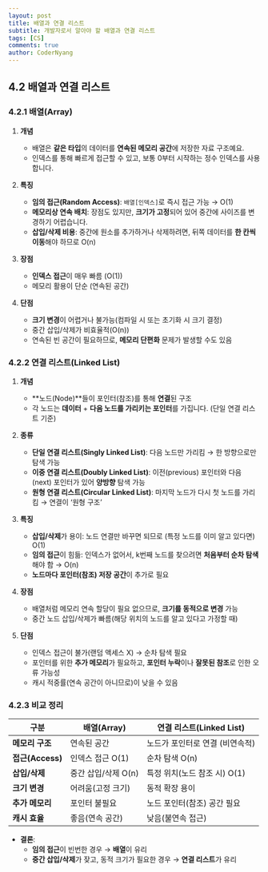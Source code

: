 ```yaml
---
layout: post
title: 배열과 연결 리스트
subtitle: 개발자로서 알아야 할 배열과 연결 리스트
tags: [CS]
comments: true
author: CoderNyang
---
```



## **4.2 배열과 연결 리스트**

### 4.2.1 배열(Array)

1) **개념**  
   - 배열은 **같은 타입**의 데이터를 **연속된 메모리 공간**에 저장한 자료 구조예요.  
   - 인덱스를 통해 빠르게 접근할 수 있고, 보통 0부터 시작하는 정수 인덱스를 사용합니다.

2) **특징**  
   - **임의 접근(Random Access)**: `배열[인덱스]`로 즉시 접근 가능 → O(1)  
   - **메모리상 연속 배치**: 장점도 있지만, **크기가 고정**되어 있어 중간에 사이즈를 변경하기 어렵습니다.  
   - **삽입/삭제 비용**: 중간에 원소를 추가하거나 삭제하려면, 뒤쪽 데이터를 **한 칸씩 이동**해야 하므로 O(n)

3) **장점**  
   - **인덱스 접근**이 매우 빠름 (O(1))  
   - 메모리 활용이 단순 (연속된 공간)

4) **단점**  
   - **크기 변경**이 어렵거나 불가능(컴파일 시 또는 초기화 시 크기 결정)  
   - 중간 삽입/삭제가 비효율적(O(n))  
   - 연속된 빈 공간이 필요하므로, **메모리 단편화** 문제가 발생할 수도 있음


### 4.2.2 연결 리스트(Linked List)

1) **개념**  
   - **노드(Node)**들이 포인터(참조)를 통해 **연결**된 구조  
   - 각 노드는 **데이터** + **다음 노드를 가리키는 포인터**를 가집니다. (단일 연결 리스트 기준)

2) **종류**  
   - **단일 연결 리스트(Singly Linked List)**: 다음 노드만 가리킴 → 한 방향으로만 탐색 가능  
   - **이중 연결 리스트(Doubly Linked List)**: 이전(previous) 포인터와 다음(next) 포인터가 있어 **양방향** 탐색 가능  
   - **원형 연결 리스트(Circular Linked List)**: 마지막 노드가 다시 첫 노드를 가리킴 → 연결이 ‘원형 구조’

3) **특징**  
   - **삽입/삭제**가 용이: 노드 연결만 바꾸면 되므로 (특정 노드를 이미 알고 있다면) O(1)  
   - **임의 접근**이 힘듦: 인덱스가 없어서, k번째 노드를 찾으려면 **처음부터 순차 탐색**해야 함 → O(n)  
   - **노드마다 포인터(참조) 저장 공간**이 추가로 필요

4) **장점**  
   - 배열처럼 메모리 연속 할당이 필요 없으므로, **크기를 동적으로 변경** 가능  
   - 중간 노드 삽입/삭제가 빠름(해당 위치의 노드를 알고 있다고 가정할 때)

5) **단점**  
   - 인덱스 접근이 불가(랜덤 액세스 X) → 순차 탐색 필요  
   - 포인터를 위한 **추가 메모리**가 필요하고, **포인터 누락**이나 **잘못된 참조**로 인한 오류 가능성  
   - 캐시 적중률(연속 공간이 아니므로)이 낮을 수 있음


### 4.2.3 비교 정리

| 구분              | 배열(Array)            | 연결 리스트(Linked List)             |
|-------------------|------------------------|---------------------------------------|
| **메모리 구조**   | 연속된 공간           | 노드가 포인터로 연결 (비연속적)       |
| **접근(Access)**  | 인덱스 접근 O(1)      | 순차 탐색 O(n)                        |
| **삽입/삭제**     | 중간 삽입/삭제 O(n)   | 특정 위치(노드 참조 시) O(1)          |
| **크기 변경**     | 어려움(고정 크기)     | 동적 확장 용이                        |
| **추가 메모리**   | 포인터 불필요         | 노드 포인터(참조) 공간 필요           |
| **캐시 효율**     | 좋음(연속 공간)       | 낮음(불연속 접근)                     |

- **결론**: 
  - **임의 접근**이 빈번한 경우 → **배열**이 유리  
  - **중간 삽입/삭제**가 잦고, 동적 크기가 필요한 경우 → **연결 리스트**가 유리  


